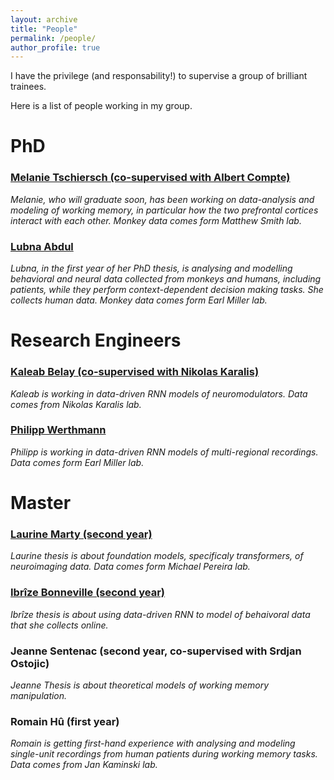 ```yaml
---
layout: archive
title: "People"
permalink: /people/
author_profile: true
---
```



I have the privilege (and responsability!) to supervise a group of brilliant trainees.

Here is a list of people working in my group.

# PhD
### [Melanie Tschiersch (co-supervised with Albert Compte)](https://braincircuitsbehavior.org/people-posts/melanie-tschiersch-hj27a)
_Melanie, who will graduate soon, has been working on data-analysis and modeling of working memory, in particular how the two prefrontal cortices interact with each other. Monkey data comes form Matthew Smith lab._
### [Lubna Abdul](https://projects.learningplanetinstitute.org/projects/a-cross-species-approach-to-investigate-altern/summary)
_Lubna, in the first year of her PhD thesis, is analysing and modelling behavioral and neural data collected from monkeys and humans, including patients, while they perform context-dependent decision making tasks. She collects human data. Monkey data comes form Earl Miller lab._
# Research Engineers
### [Kaleab Belay (co-supervised with Nikolas Karalis)](https://scholar.google.com/citations?user=p5XB7SYAAAAJ&hl=en)
_Kaleab is working in data-driven RNN models of neuromodulators. Data comes from Nikolas Karalis lab._
### [Philipp Werthmann](https://www.researchgate.net/profile/Philipp-Werthmann)
_Philipp is working in data-driven RNN models of multi-regional recordings. Data comes form Earl Miller lab._
# Master
### [Laurine Marty (second year)](https://fr.linkedin.com/in/laurine-marty)
_Laurine thesis is about foundation models, specificaly transformers, of neuroimaging data. Data comes form Michael Pereira lab._
### [Ibrîze Bonneville (second year)](https://fr.linkedin.com/in/ibr%C3%AEze-bonneville-993a37217)
_Ibrîze thesis is about using data-driven RNN to model of behaivoral data that she collects online._
### Jeanne Sentenac (second year, co-supervised with Srdjan Ostojic)
_Jeanne Thesis is about theoretical models of working memory manipulation._
### Romain Hû (first year)
_Romain is getting first-hand experience with analysing and modeling single-unit recordings from human patients during working memory tasks. Data comes from Jan Kaminski lab._

